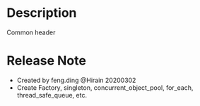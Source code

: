 # Description
Common header

# Release Note

* Created by feng.ding @Hirain 20200302
* Create Factory, singleton, concurrent_object_pool, for_each, thread_safe_queue, etc.

